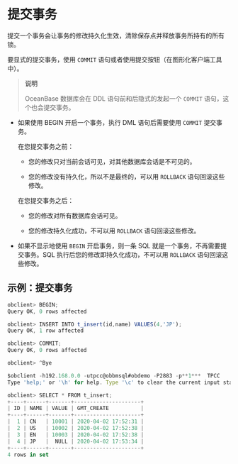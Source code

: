提交事务
=========================

提交一个事务会让事务的修改持久化生效，清除保存点并释放事务所持有的所有锁。

要显式的提交事务，使用 `COMMIT` 语句或者使用提交按钮（在图形化客户端工具中）。

>**说明**
>
>OceanBase 数据库会在 DDL 语句前和后隐式的发起一个 `COMMIT` 语句，这个也会提交事务。

* 如果使用 BEGIN 开启一个事务，执行 DML 语句后需要使用 `COMMIT` 提交事务。

  在您提交事务之前：

  * 您的修改只对当前会话可见，对其他数据库会话是不可见的。

  * 您的修改没有持久化，所以不是最终的，可以用 `ROLLBACK` 语句回滚这些修改。

  在您提交事务之后：
  
  * 您的修改对所有数据库会话可见。

  * 您的修改持久化成功，不可以用 `ROLLBACK` 语句回滚这些修改。

* 如果不显示地使用 `BEGIN` 开启事务，则一条 SQL 就是一个事务，不再需要提交事务。SQL 执行后您的修改即持久化成功，不可以用 `ROLLBACK` 语句回滚这些修改。

示例：提交事务
----------------

```javascript
obclient> BEGIN;
Query OK, 0 rows affected 

obclient> INSERT INTO t_insert(id,name) VALUES(4,'JP');
Query OK, 1 row affected 

obclient> COMMIT;
Query OK, 0 rows affected 

obclient> ^Bye

$obclient -h192.168.0.0 -utpcc@obbmsql#obdemo -P2883 -p**1***  TPCC
Type 'help;' or '\h' for help. Type '\c' to clear the current input statement.

obclient> SELECT * FROM t_insert;
+----+------+-------+---------------------+
| ID | NAME | VALUE | GMT_CREATE          |
+----+------+-------+---------------------+
|  1 | CN   | 10001 | 2020-04-02 17:52:31 |
|  2 | US   | 10002 | 2020-04-02 17:52:38 |
|  3 | EN   | 10003 | 2020-04-02 17:52:38 |
|  4 | JP   |  NULL | 2020-04-02 17:53:34 |
+----+------+-------+---------------------+
4 rows in set
```
